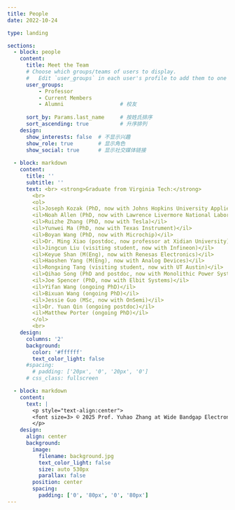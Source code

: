 ```yaml
---
title: People
date: 2022-10-24

type: landing

sections:
  - block: people
    content:
      title: Meet the Team
      # Choose which groups/teams of users to display.
      #   Edit `user_groups` in each user's profile to add them to one or more of these groups.
      user_groups:
          - Professor 
          - Current Members  
          - Alumni                  # 校友
    
      sort_by: Params.last_name     # 按姓氏排序
      sort_ascending: true          # 升序排列
    design:
      show_interests: false  # 不显示兴趣
      show_role: true        # 显示角色
      show_social: true      # 显示社交媒体链接
    
  - block: markdown
    content:
      title: ''
      subtitle: ''
      text: <br> <strong>Graduate from Virginia Tech:</strong>  
        <br>
        <ol>
        <il>Joseph Kozak (PhD, now with Johns Hopkins University Applied Physics Laboratory)</il>
        <il>Noah Allen (PhD, now with Lawrence Livermore National Laboratory)</il>
        <il>Ruizhe Zhang (PhD, now with Tesla)</il>
        <il>Yunwei Ma (PhD, now with Texas Instrument)</il>
        <il>Boyan Wang (PhD, now with Microchip)</il>
        <il>Dr. Ming Xiao (postdoc, now professor at Xidian University)</il>
        <il>Jingcun Liu (visiting student, now with Infineon)</il>
        <il>Keyue Shan (M(Eng), now with Renesas Electronics)</il>
        <il>Haoshen Yang (M(Eng), now with Analog Devices)</il>
        <il>Rongxing Tang (visiting student, now with UT Austin)</il>
        <il>Qihao Song (PhD and postdoc, now with Monolithic Power Systems)</il>
        <il>Joe Spencer (PhD, now with Elbit Systems)</il>
        <il>Yifan Wang (ongoing PhD)</il>
        <il>Bixuan Wang (ongoing PhD)</il>
        <il>Jessie Guo (MSc, now with OnSemi)</il>
        <il>Dr. Yuan Qin (ongoing postdoc)</il>
        <il>Matthew Porter (ongoing PhD)</il>
        </ol>
        <br>
    design:
      columns: '2'
      background:
        color: '#ffffff'  
        text_color_light: false
      #spacing:
        # padding: ['20px', '0', '20px', '0']
      # css_class: fullscreen

  - block: markdown
    content:
      text: |
        <p style="text-align:center">
        <font size=3> © 2025 Prof. Yuhao Zhang at Wide Bandgap Electronics Group | Department of EEE | HKU | Built with <a href="https://creativecommons.org/licenses/by-nc-nd/4.0/" target="_blank" rel="noopener">CC BY NC ND 4.0</a> </font>
        </p>
    design:
      align: center
      background:
        image:
          filename: background.jpg
          text_color_light: false
          size: auto 530px
          parallax: false
        position: center
        spacing:
          padding: ['0', '80px', '0', '80px']
---
```

